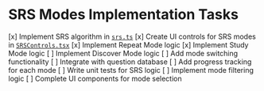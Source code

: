 # SRS Modes Implementation Tasks

[x] Implement SRS algorithm in [`srs.ts`](src/lib/srs.ts)
[x] Create UI controls for SRS modes in [`SRSControls.tsx`](src/components/SRSControls.tsx)
[x] Implement Repeat Mode logic
[x] Implement Study Mode logic
[ ] Implement Discover Mode logic
[ ] Add mode switching functionality
[ ] Integrate with question database
[ ] Add progress tracking for each mode
[ ] Write unit tests for SRS logic
[ ] Implement mode filtering logic
[ ] Complete UI components for mode selection